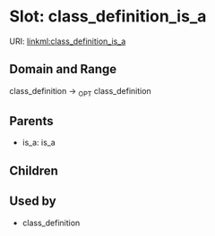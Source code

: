 
# Slot: class_definition_is_a




URI: [linkml:class_definition_is_a](https://w3id.org/linkml/class_definition_is_a)


## Domain and Range

class_definition &#8594;  <sub>OPT</sub> class_definition

## Parents

 *  is_a: is_a

## Children


## Used by

 * class_definition
